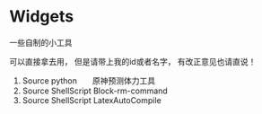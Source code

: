 # Widgets
一些自制的小工具

可以直接拿去用，
但是请带上我的id或者名字，
有改正意见也请直说！

1. Source python &nbsp;&nbsp;&nbsp;&nbsp;&nbsp;&nbsp;原神预测体力工具
2. Source ShellScript Block-rm-command
3. Source ShellScript LatexAutoCompile
